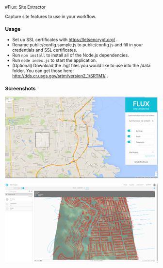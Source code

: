 #Flux: Site Extractor

Capture site features to use in your workflow.

### Usage

* Set up SSL certificates with https://letsencrypt.org/ .
* Rename public/config.sample.js to public/config.js and fill in your credentials and SSL certificates.
* Run `npm install` to install all of the Node.js dependencies.
* Run `node index.js` to start the application.
* (Optional) Download the .hgt files you would like to use into the /data folder. You can get those here: http://dds.cr.usgs.gov/srtm/version2_1/SRTM1/ .

### Screenshots

![Web UI](/docs/web.PNG?raw=true "Flux: Site Extractor")

![Flux UI](/docs/flux.PNG?raw=true "Flux data")
